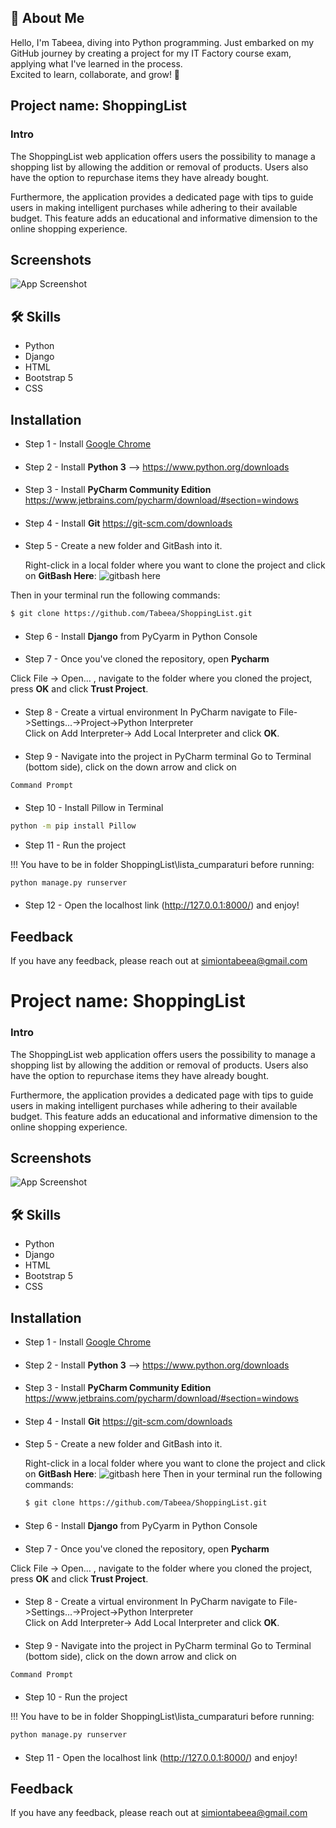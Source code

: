 
## 🚀 About Me
Hello, I'm Tabeea, diving into Python programming. Just embarked on my GitHub journey by creating a project for my IT Factory course exam, applying what I've learned in the process.  
Excited to learn, collaborate, and grow! 🚀


## Project name: ShoppingList 

### Intro

The ShoppingList web application offers users the possibility to manage a shopping list by allowing the addition or removal of products. Users also have the option to repurchase items they have already bought.

Furthermore, the application provides a dedicated page with tips to guide users in making intelligent purchases while adhering to their available budget. This feature adds an educational and informative dimension to the online shopping experience.


## Screenshots

![App Screenshot](https://github.com/Tabeea/ShoppingList/blob/main/Screenshots/Home_page.png?raw=true)


## 🛠 Skills
- Python
- Django
- HTML
- Bootstrap 5
- CSS


## Installation


- Step 1 - Install [Google Chrome](https://www.googleadservices.com/pagead/aclk?sa=L&ai=DChcSEwiZpqDwjsX-AhWngFAGHSVwBVQYABAAGgJkZw&ohost=www.google.com&cid=CAESauD20c82cYwEF5faNLs1iPVZ02CcZob1yckwyCQ1CLZiKtYYSy5O5Q0bwcP85HMSC3BuOTmK3XPGAnHcvH2ykzFJGACu-FFvZjhrzJnZypgUCCzD_eAy_VdwfaIrHUck9YQOfegpYD2c8Yg&sig=AOD64_3hl9ERHq5kI30h4gtxs2cKNUFE6w&q&adurl&ved=2ahUKEwjRjZfwjsX-AhWOg_0HHWw-BPcQ0Qx6BAgHEAE)
####

- Step 2 - Install **Python 3** --> https://www.python.org/downloads
####

- Step 3 - Install **PyCharm Community Edition**
 https://www.jetbrains.com/pycharm/download/#section=windows
####

- Step 4 - Install **Git**
https://git-scm.com/downloads
####

- Step 5 - Create a new folder and GitBash into it.
  
  Right-click in a local folder where you want to clone the project
  and click on **GitBash Here**:
  ![gitbash here](https://github.com/Tabeea/ShoppingList/blob/main/Screenshots/Setup.png?raw=true)
  
Then in your terminal run the following commands:
  ```bash
  $ git clone https://github.com/Tabeea/ShoppingList.git
  ```
####

- Step 6 - Install **Django** from PyCyarm in Python Console
####

- Step 7 - Once you've cloned the repository, open **Pycharm**

Click File -> Open... , navigate to the folder where you cloned the project, press **OK**
  and click **Trust Project**.
####

- Step 8 - Create a virtual environment
In PyCharm navigate to File->Settings...->Project->Python Interpreter\
Click on Add Interpreter-> Add Local Interpreter and click **OK**.
####

- Step 9 - Navigate into the project in PyCharm terminal
Go to Terminal (bottom side), click on the down arrow and click on 
```bash
Command Prompt
```
####

- Step 10 - Install Pillow in Terminal

```bash
python -m pip install Pillow
```

- Step 11 - Run the project

!!! You have to be in folder ShoppingList\lista_cumparaturi before running:
```bash
python manage.py runserver
```

####

- Step 12 - Open the localhost link (http://127.0.0.1:8000/) and enjoy!  
## Feedback

If you have any feedback, please reach out at simiontabeea@gmail.com


# Project name: ShoppingList 

### Intro

The ShoppingList web application offers users the possibility to manage a shopping list by allowing the addition or removal of products. Users also have the option to repurchase items they have already bought.

Furthermore, the application provides a dedicated page with tips to guide users in making intelligent purchases while adhering to their available budget. This feature adds an educational and informative dimension to the online shopping experience.


## Screenshots

![App Screenshot](https://github.com/Tabeea/ShoppingList/blob/main/Screenshots/HomePage.png?raw=true)


## 🛠 Skills
- Python
- Django
- HTML
- Bootstrap 5
- CSS


## Installation


- Step 1 - Install [Google Chrome](https://www.googleadservices.com/pagead/aclk?sa=L&ai=DChcSEwiZpqDwjsX-AhWngFAGHSVwBVQYABAAGgJkZw&ohost=www.google.com&cid=CAESauD20c82cYwEF5faNLs1iPVZ02CcZob1yckwyCQ1CLZiKtYYSy5O5Q0bwcP85HMSC3BuOTmK3XPGAnHcvH2ykzFJGACu-FFvZjhrzJnZypgUCCzD_eAy_VdwfaIrHUck9YQOfegpYD2c8Yg&sig=AOD64_3hl9ERHq5kI30h4gtxs2cKNUFE6w&q&adurl&ved=2ahUKEwjRjZfwjsX-AhWOg_0HHWw-BPcQ0Qx6BAgHEAE)
####

- Step 2 - Install **Python 3** --> https://www.python.org/downloads
####

- Step 3 - Install **PyCharm Community Edition**
 https://www.jetbrains.com/pycharm/download/#section=windows
####

- Step 4 - Install **Git**
https://git-scm.com/downloads
####

- Step 5 - Create a new folder and GitBash into it.
  
  Right-click in a local folder where you want to clone the project
  and click on **GitBash Here**:
  ![gitbash here](https://github.com/Tabeea/ShoppingList/blob/main/Screenshots/Setup.png?raw=true)
  Then in your terminal run the following commands:
  ```bash
  $ git clone https://github.com/Tabeea/ShoppingList.git
  ```
####

- Step 6 - Install **Django** from PyCyarm in Python Console
####

- Step 7 - Once you've cloned the repository, open **Pycharm**

Click File -> Open... , navigate to the folder where you cloned the project, press **OK**
  and click **Trust Project**.
####

- Step 8 - Create a virtual environment
In PyCharm navigate to File->Settings...->Project->Python Interpreter\
Click on Add Interpreter-> Add Local Interpreter and click **OK**.
####

- Step 9 - Navigate into the project in PyCharm terminal
Go to Terminal (bottom side), click on the down arrow and click on 
```bash
Command Prompt
```
####

- Step 10 - Run the project

!!! You have to be in folder ShoppingList\lista_cumparaturi before running:
```bash
python manage.py runserver
```

####

- Step 11 - Open the localhost link (http://127.0.0.1:8000/) and enjoy!  
## Feedback

If you have any feedback, please reach out at simiontabeea@gmail.com

